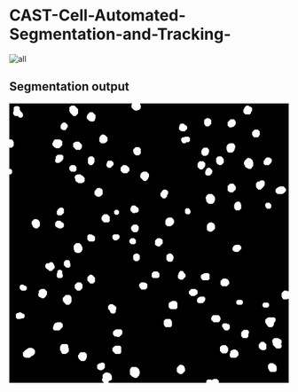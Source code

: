 # CAST-Cell-Automated-Segmentation-and-Tracking-
![all](https://user-images.githubusercontent.com/13536091/74332724-afe9f500-4d96-11ea-8b69-44f8ff38bc3c.gif)


## Segmentation output
![segmentation](https://github.com/otidin/CAST-Cell-Automated-Segmentation-and-Tracking-/blob/master/10.png)



